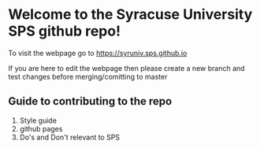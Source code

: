 # Welcome to the Syracuse University SPS github repo!

To visit the webpage go to https://syruniv.sps.github.io

If you are here to edit the webpage then please create a new branch and test
changes before merging/comitting to master

## Guide to contributing to the repo

1. Style guide
2. github pages
3. Do's and Don't relevant to SPS



